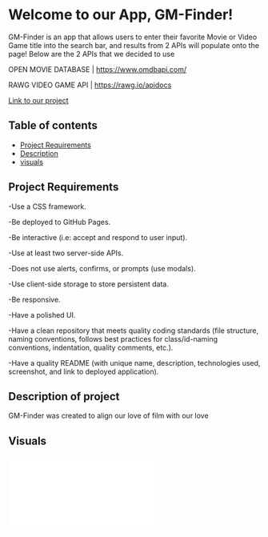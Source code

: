# Welcome to our App, GM-Finder!
GM-Finder is an app that allows users to enter their favorite Movie or Video Game title into the search bar, and results from 2 APIs will populate onto the page! Below are the 2 APIs that we decided to use

OPEN MOVIE DATABASE | https://www.omdbapi.com/

RAWG VIDEO GAME API | https://rawg.io/apidocs


[Link to our project](https://placeholder.link/)

## Table of contents
- [Project Requirements](#project-requirements)
- [Description](#description-of-project)
- [visuals](#visuals)


## Project Requirements
-Use a CSS framework.

-Be deployed to GitHub Pages.

-Be interactive (i.e: accept and respond to user input).

-Use at least two server-side APIs.

-Does not use alerts, confirms, or prompts (use modals).

-Use client-side storage to store persistent data.

-Be responsive.

-Have a polished UI.

-Have a clean repository that meets quality coding standards (file structure, naming conventions, follows best      practices for class/id-naming conventions, indentation, quality comments, etc.).

-Have a quality README (with unique name, description, technologies used, screenshot, and link to deployed application).


## Description of project
GM-Finder was created to align our love of film with our love


## Visuals
![GM-Finder App Image](placeholder.img) 